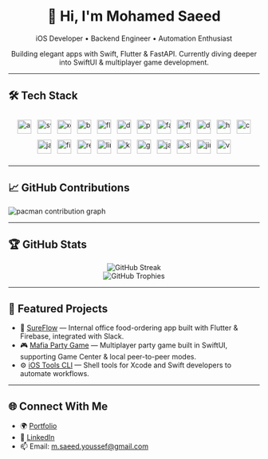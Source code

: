 <div align="center">
  <h1>👋 Hi, I'm Mohamed Saeed</h1>
  <p>iOS Developer • Backend Engineer • Automation Enthusiast</p>
  <p>Building elegant apps with Swift, Flutter & FastAPI. Currently diving deeper into SwiftUI & multiplayer game development.</p>
</div>

---

## 🛠️ Tech Stack

<div style="overflow-x: auto; white-space: nowrap; display: flex; flex-wrap: wrap; justify-content: center; gap: 12px; padding: 10px 0;">
  <img src="https://cdn.jsdelivr.net/gh/devicons/devicon/icons/apple/apple-original.svg" height="28" alt="apple logo" />
  <img src="https://cdn.jsdelivr.net/gh/devicons/devicon/icons/swift/swift-original.svg" height="28" alt="swift logo" />
  <img src="https://cdn.jsdelivr.net/gh/devicons/devicon/icons/xcode/xcode-original.svg" height="28" alt="xcode logo" />
  <img src="https://cdn.jsdelivr.net/gh/devicons/devicon/icons/bash/bash-original.svg" height="28" alt="bash logo" />
  <img src="https://cdn.jsdelivr.net/gh/devicons/devicon/icons/flutter/flutter-original.svg" height="28" alt="flutter logo" />
  <img src="https://cdn.jsdelivr.net/gh/devicons/devicon/icons/dart/dart-original.svg" height="28" alt="dart logo" />
  <img src="https://cdn.jsdelivr.net/gh/devicons/devicon/icons/python/python-original.svg" height="28" alt="python logo" />
  <img src="https://cdn.jsdelivr.net/gh/devicons/devicon/icons/fastapi/fastapi-original.svg" height="28" alt="fastapi logo" />
  <img src="https://cdn.jsdelivr.net/gh/devicons/devicon/icons/flask/flask-original.svg" height="28" alt="flask logo" />
  <img src="https://cdn.jsdelivr.net/gh/devicons/devicon/icons/django/django-plain.svg" height="28" alt="django logo" />
  <img src="https://cdn.jsdelivr.net/gh/devicons/devicon/icons/html5/html5-original.svg" height="28" alt="html5 logo" />
  <img src="https://cdn.jsdelivr.net/gh/devicons/devicon/icons/css3/css3-original.svg" height="28" alt="css3 logo" />
  <img src="https://cdn.jsdelivr.net/gh/devicons/devicon/icons/javascript/javascript-original.svg" height="28" alt="javascript logo" />
  <img src="https://cdn.jsdelivr.net/gh/devicons/devicon/icons/firebase/firebase-plain.svg" height="28" alt="firebase logo" />
  <img src="https://cdn.jsdelivr.net/gh/devicons/devicon/icons/redis/redis-original.svg" height="28" alt="redis logo" />
  <img src="https://cdn.jsdelivr.net/gh/devicons/devicon/icons/linux/linux-original.svg" height="28" alt="linux logo" />
  <img src="https://cdn.jsdelivr.net/gh/devicons/devicon/icons/kubernetes/kubernetes-plain.svg" height="28" alt="kubernetes logo" />
  <img src="https://cdn.jsdelivr.net/gh/devicons/devicon/icons/go/go-original.svg" height="28" alt="go logo" />
  <img src="https://cdn.jsdelivr.net/gh/devicons/devicon/icons/java/java-original.svg" height="28" alt="java logo" />
  <img src="https://cdn.jsdelivr.net/gh/devicons/devicon/icons/slack/slack-original.svg" height="28" alt="slack logo" />
  <img src="https://cdn.jsdelivr.net/gh/devicons/devicon/icons/jira/jira-original.svg" height="28" alt="jira logo" />
  <img src="https://cdn.jsdelivr.net/gh/devicons/devicon/icons/vscode/vscode-original.svg" height="28" alt="vscode logo" />
</div>

---

## 📈 GitHub Contributions

<picture>
  <source media="(prefers-color-scheme: dark)" srcset="https://raw.githubusercontent.com/DevSa3eed/DevSa3eed/output/pacman-contribution-graph-dark.svg">
  <source media="(prefers-color-scheme: light)" srcset="https://raw.githubusercontent.com/DevSa3eed/DevSa3eed/output/pacman-contribution-graph.svg">
  <img alt="pacman contribution graph" src="https://raw.githubusercontent.com/DevSa3eed/DevSa3eed/output/pacman-contribution-graph.svg">
</picture>

---

## 🏆 GitHub Stats

<div align="center">
  <img src="https://streak-stats.demolab.com?user=DevSa3eed&locale=en&mode=weekly&theme=tokyonight&hide_border=false&border_radius=5&order=3" alt="GitHub Streak" />
  <br />
  <img src="https://github-profile-trophy.vercel.app?username=DevSa3eed&theme=tokyonight&column=6&row=1&margin-w=8&margin-h=8&no-bg=false&no-frame=false&order=4" alt="GitHub Trophies" />
</div>

---

## 📌 Featured Projects

- 🛒 [SureFlow](#) — Internal office food-ordering app built with Flutter & Firebase, integrated with Slack.
- 🎮 [Mafia Party Game](#) — Multiplayer party game built in SwiftUI, supporting Game Center & local peer-to-peer modes.
- ⚙️ [iOS Tools CLI](#) — Shell tools for Xcode and Swift developers to automate workflows.

---

## 🌐 Connect With Me

- 🌍 [Portfolio](https://devsa3eed.github.io/)
- 💼 [LinkedIn](https://www.linkedin.com/in/mohamed-saeed-youssef)
- 📫 Email: m.saeed.youssef@gmail.com
